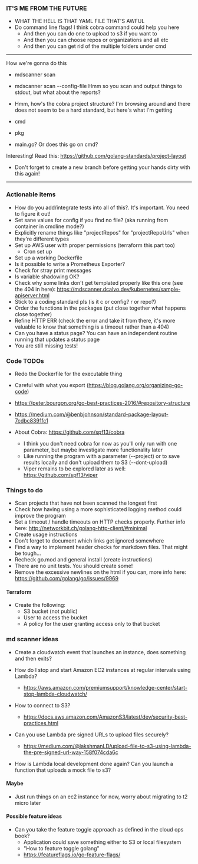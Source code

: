 ### IT'S ME FROM THE FUTURE
- WHAT THE HELL IS THAT YAML FILE THAT'S AWFUL
- Do command line flags! I think cobra command could help you here
    - And then you can do one to upload to s3 if you want to
    - And then you can choose repos or organizations and all etc
    - And then you can get rid of the multiple folders under cmd 
---
How we're gonna do this
- mdscanner scan <repo>
- mdscanner scan --config-file <config-file> 
Hmm so you scan and output things to stdout, but what about the reports?

- Hmm, how's the cobra project structure? I'm browsing around and there does not seem to be a hard standard, but here's what I'm getting
- cmd
- pkg
- main.go? Or does this go on cmd?

Interesting! Read this: https://github.com/golang-standards/project-layout
- Don't forget to create a new branch before getting your hands dirty with this again!

---
### Actionable items
- How do you add/integrate tests into all of this?. It's important. You need to figure it out!
- Set sane values for config if you find no file? (aka running from container in cmdline mode?)
- Explicitly rename things like "projectRepos" for "projectRepoUrls" when they're different types
- Set up AWS user with proper permissions (terraform this part too)
    - Cron set up
- Set up a working Dockerfile
- Is it possible to write a Prometheus Exporter?
- Check for stray print messages
- Is variable shadowing OK?
- Check why some links don't get templated properly like this one (see the 404 in here): https://mdscanner.dcalvo.dev/kubernetes/sample-apiserver.html 
- Stick to a coding standard pls (is it c or config? r or repo?)
- Order the functions in the packages (put close together what happens close together)
- Refine HTTP ERR (check the error and take it from there, it's more valuable to know that something is a timeout rather than a 404)
- Can you have a status page? You can have an independent routine running that updates a status page
- You are still missing tests!

### Code TODOs
- Redo the Dockerfile for the executable thing
- Careful with what you export (https://blog.golang.org/organizing-go-code)
- https://peter.bourgon.org/go-best-practices-2016/#repository-structure
- https://medium.com/@benbjohnson/standard-package-layout-7cdbc8391fc1

- About Cobra: https://github.com/spf13/cobra
    - I think you don't need cobra for now as you'll only run with one parameter, but maybe investigate more functionality later
    - Like running the program with a parameter (--project) or to save results locally and don't upload them to S3 (--dont-upload)
    - Viper remains to be explored later as well: https://github.com/spf13/viper

### Things to do
- Scan projects that have not been scanned the longest first
- Check how having using a more sophisticated logging method could improve the program
- Set a timeout / handle timeouts on HTTP checks properly. Further info here: http://networkbit.ch/golang-http-client/#minimal
- Create usage instructions
- Don't forget to document which links get ignored somewhere
- Find a way to implement header checks for markdown files. That might be tough...
- Recheck go.mod and general install (create instructions)
- There are no unit tests. You should create some!
- Remove the excessive newlines on the html if you can, more info here: https://github.com/golang/go/issues/9969

#### Terraform
- Create the following:
    - S3 bucket (not public)
    - User to access the bucket
    - A policy for the user granting access only to that bucket

### md scanner ideas
- Create a cloudwatch event that launches an instance, does something and then exits?

- How do I stop and start Amazon EC2 instances at regular intervals using Lambda?
    - https://aws.amazon.com/premiumsupport/knowledge-center/start-stop-lambda-cloudwatch/

- How to connect to S3?
    - https://docs.aws.amazon.com/AmazonS3/latest/dev/security-best-practices.html

- Can you use Lambda pre signed URLs to upload files securely?
    - https://medium.com/@lakshmanLD/upload-file-to-s3-using-lambda-the-pre-signed-url-way-158f074cda6c

- How is Lambda local development done again? Can you launch a function that uploads a mock file to s3?

#### Maybe
- Just run things on an ec2 instance for now, worry about migrating to t2 micro later

#### Possible feature ideas
- Can you take the feature toggle approach as defined in the cloud ops book?
    - Application could save something either to S3 or local filesystem
    - "How to feature toggle golang"
    - https://featureflags.io/go-feature-flags/